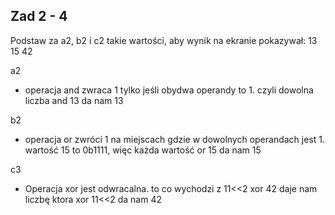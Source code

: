 ## Zad 2 - 4

Podstaw za  a2, b2 i c2 takie wartości, aby wynik na ekranie pokazywał: 13 15 42

a2
- operacja and zwraca 1 tylko jeśli obydwa operandy to 1. czyli dowolna liczba and 13 da nam 13

b2
- operacja or zwróci 1 na miejscach gdzie w dowolnych operandach jest 1. wartość 15 to 0b1111, więc każda wartość or 15 da nam 15

c3
- Operacja xor jest odwracalna. to co wychodzi z 11<<2 xor 42 daje nam liczbę ktora xor 11<<2 da nam 42

